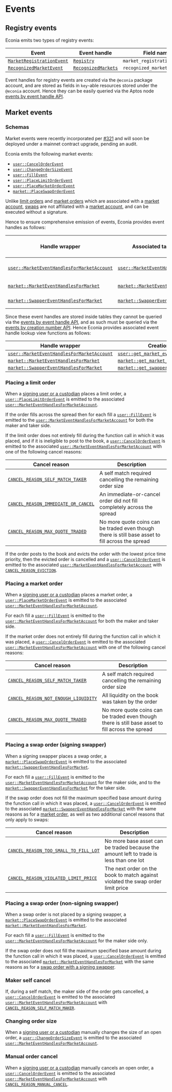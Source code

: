 # Events

## Registry events

Econia emits two types of registry events:

| Event                       | Event handle          | Field name                   |
| --------------------------- | --------------------- | ---------------------------- |
| [`MarketRegistrationEvent`] | [`Registry`]          | `market_registration_events` |
| [`RecognizedMarketEvent`]   | [`RecognizedMarkets`] | `recognized_market_events`   |

Event handles for registry events are created via the `@econia` package account, and are stored as fields in `key`-able resources stored under the `@econia` account.
Hence they can be easily queried via the Aptos node [events by event handle API].

## Market events

### Schemas

Market events were recently incorporated per [#321] and will soon be deployed under a mainnet contract upgrade, pending an audit.

Econia emits the following market events:

- [`user::CancelOrderEvent`]
- [`user::ChangeOrderSizeEvent`]
- [`user::FillEvent`]
- [`user::PlaceLimitOrderEvent`]
- [`user::PlaceMarketOrderEvent`]
- [`market::PlaceSwapOrderEvent`]

Unlike [limit orders] and [market orders] which are associated with a [market account], [swaps] are not affiliated with a [market account], and can be executed without a signature.

Hence to ensure comprehensive emission of events, Econia provides event handles as follows:

| Handle wrapper                               | Associated table                | Table indexed by                    |
| -------------------------------------------- | ------------------------------- | ----------------------------------- |
| [`user::MarketEventHandlesForMarketAccount`] | [`user::MarketEventHandles`]    | [Market account ID][market account] |
| [`market::MarketEventHandlesForMarket`]      | [`market::MarketEventHandles`]  | [Market ID][markets]                |
| [`market::SwapperEventHandlesForMarket`]     | [`market::SwapperEventHandles`] | [Market ID][markets]                |

Since these event handles are stored inside tables they cannot be queried via the [events by event handle API], and as such must be queried via the [events by creation number API].
Hence Econia provides associated event handle lookup view functions as follows:

| Handle wrapper                               | Creation info view function                           |
| -------------------------------------------- | ----------------------------------------------------- |
| [`user::MarketEventHandlesForMarketAccount`] | [`user::get_market_event_handle_creation_numbers`]    |
| [`market::MarketEventHandlesForMarket`]      | [`market::get_market_event_handle_creation_info`]     |
| [`market::SwapperEventHandlesForMarket`]     | [`market::get_swapper_event_handle_creation_numbers`] |

### Placing a limit order

When a [signing user or a custodian][market account] places a limit order, a [`user::PlaceLimitOrderEvent`] is emitted to the associated [`user::MarketEventHandlesForMarketAccount`].

If the order fills across the spread then for each fill a [`user::FillEvent`] is emitted to the [`user::MarketEventHandlesForMarketAccount`] for both the maker and taker side.

If the limit order does not entirely fill during the function call in which it was placed, and if it is ineligible to post to the book, a [`user::CancelOrderEvent`] is emitted to the associated [`user::MarketEventHandlesForMarketAccount`] with one of the following cancel reasons:

| Cancel reason                         | Description                                                                                       |
| ------------------------------------- | ------------------------------------------------------------------------------------------------- |
| [`CANCEL_REASON_SELF_MATCH_TAKER`]    | A self match required cancelling the remaining order size                                         |
| [`CANCEL_REASON_IMMEDIATE_OR_CANCEL`] | An immediate-or-cancel order did not fill completely across the spread                            |
| [`CANCEL_REASON_MAX_QUOTE_TRADED`]    | No more quote coins can be traded even though there is still base asset to fill across the spread |

If the order posts to the book and evicts the order with the lowest price time priority, then the evicted order is cancelled and a [`user::CancelOrderEvent`] is emitted to the associated [`user::MarketEventHandlesForMarketAccount`] with [`CANCEL_REASON_EVICTION`].

### Placing a market order

When a [signing user or a custodian][market account] places a market order, a [`user::PlaceMarketOrderEvent`] is emitted to the associated [`user::MarketEventHandlesForMarketAccount`].

For each fill a [`user::FillEvent`] is emitted to the [`user::MarketEventHandlesForMarketAccount`] for both the maker and taker side.

If the market order does not entirely fill during the function call in which it was placed, a [`user::CancelOrderEvent`] is emitted to the associated [`user::MarketEventHandlesForMarketAccount`] with one of the following cancel reasons:

| Cancel reason                          | Description                                                                                       |
| -------------------------------------- | ------------------------------------------------------------------------------------------------- |
| [`CANCEL_REASON_SELF_MATCH_TAKER`]     | A self match required cancelling the remaining order size                                         |
| [`CANCEL_REASON_NOT_ENOUGH_LIQUIDITY`] | All liquidity on the book was taken by the order                                                  |
| [`CANCEL_REASON_MAX_QUOTE_TRADED`]     | No more quote coins can be traded even though there is still base asset to fill across the spread |

### Placing a swap order (signing swapper)

When a signing swapper places a swap order, a [`market::PlaceSwapOrderEvent`] is emitted to the associated [`market::SwapperEventHandlesForMarket`].

For each fill a [`user::FillEvent`] is emitted to the [`user::MarketEventHandlesForMarketAccount`] for the maker side, and to the [`market::SwapperEventHandlesForMarket`] for the taker side.

If the swap order does not fill the maximum specified base amount during the function call in which it was placed, a [`user::CancelOrderEvent`] is emitted to the associated [`market::SwapperEventHandlesForMarket`] with the same reasons as for a [market order], as well as two additional cancel reasons that only apply to swaps:

| Cancel reason                           | Description                                                                            |
| --------------------------------------- | -------------------------------------------------------------------------------------- |
| [`CANCEL_REASON_TOO_SMALL_TO_FILL_LOT`] | No more base asset can be traded because the amount left to trade is less than one lot |
| [`CANCEL_REASON_VIOLATED_LIMIT_PRICE`]  | The next order on the book to match against violated the swap order limit price        |

### Placing a swap order (non-signing swapper)

When a swap order is not placed by a signing swapper, a [`market::PlaceSwapOrderEvent`] is emitted to the associated [`market::MarketEventHandlesForMarket`].

For each fill a [`user::FillEvent`] is emitted to the [`user::MarketEventHandlesForMarketAccount`] for the maker side only.

If the swap order does not fill the maximum specified base amount during the function call in which it was placed, a [`user::CancelOrderEvent`] is emitted to the associated [`market::MarketEventHandlesForMarket`] with the same reasons as for a [swap order with a signing swapper].

### Maker self cancel

If, during a self match, the maker side of the order gets cancelled, a [`user::CancelOrderEvent`] is emitted to the associated [`user::MarketEventHandlesForMarketAccount`] with [`CANCEL_REASON_SELF_MATCH_MAKER`].

### Changing order size

When a [signing user or a custodian][market account] manually changes the size of an open order, a [`user::ChangeOrderSizeEvent`] is emitted to the associated [`user::MarketEventHandlesForMarketAccount`].

### Manual order cancel

When a [signing user or a custodian][market account] manually cancels an open order, a [`user::CancelOrderEvent`] is emitted to the associated [`user::MarketEventHandlesForMarketAccount`] with [`CANCEL_REASON_MANUAL_CANCEL`].

[#321]: https://github.com/econia-labs/econia/pull/321
[events by creation number api]: https://fullnode.mainnet.aptoslabs.com/v1/spec#/operations/get_events_by_creation_number
[events by event handle api]: https://fullnode.mainnet.aptoslabs.com/v1/spec#/operations/get_events_by_event_handle
[limit orders]: ../overview/matching.md#limit-orders
[market account]: ../overview/market-accounts.md
[market order]: #placing-a-market-order
[market orders]: ../overview/matching.md#market-orders
[markets]: ../overview/registry.md
[swap order with a signing swapper]: #placing-a-swap-order-signing-swapper
[swaps]: ../overview/matching.md#swaps
[`cancel_reason_eviction`]: https://github.com/econia-labs/econia/blob/main/src/move/econia/doc/user.md#0xc0deb00c_user_CANCEL_REASON_EVICTION
[`cancel_reason_immediate_or_cancel`]: https://github.com/econia-labs/econia/blob/main/src/move/econia/doc/user.md#0xc0deb00c_user_CANCEL_REASON_IMMEDIATE_OR_CANCEL
[`cancel_reason_manual_cancel`]: https://github.com/econia-labs/econia/blob/main/src/move/econia/doc/user.md#0xc0deb00c_user_CANCEL_REASON_MANUAL_CANCEL
[`cancel_reason_max_quote_traded`]: https://github.com/econia-labs/econia/blob/main/src/move/econia/doc/user.md#0xc0deb00c_user_CANCEL_REASON_MAX_QUOTE_TRADED
[`cancel_reason_not_enough_liquidity`]: https://github.com/econia-labs/econia/blob/main/src/move/econia/doc/user.md#0xc0deb00c_user_CANCEL_REASON_NOT_ENOUGH_LIQUIDITY
[`cancel_reason_self_match_maker`]: https://github.com/econia-labs/econia/blob/main/src/move/econia/doc/user.md#0xc0deb00c_user_CANCEL_REASON_SELF_MATCH_MAKER
[`cancel_reason_self_match_taker`]: https://github.com/econia-labs/econia/blob/main/src/move/econia/doc/user.md#0xc0deb00c_user_CANCEL_REASON_SELF_MATCH_TAKER
[`cancel_reason_too_small_to_fill_lot`]: https://github.com/econia-labs/econia/blob/main/src/move/econia/doc/user.md#0xc0deb00c_user_CANCEL_REASON_TOO_SMALL_TO_FILL_LOT
[`cancel_reason_violated_limit_price`]: https://github.com/econia-labs/econia/blob/main/src/move/econia/doc/user.md#0xc0deb00c_user_CANCEL_REASON_VIOLATED_LIMIT_PRICE
[`market::get_market_event_handle_creation_info`]: https://github.com/econia-labs/econia/blob/main/src/move/econia/doc/market.md#function-get_market_event_handle_creation_info
[`market::get_swapper_event_handle_creation_numbers`]: https://github.com/econia-labs/econia/blob/main/src/move/econia/doc/market.md#function-get_swapper_event_handle_creation_numbers
[`market::marketeventhandlesformarket`]: https://github.com/econia-labs/econia/blob/main/src/move/econia/doc/market.md#struct-marketeventhandlesformarket
[`market::marketeventhandles`]: https://github.com/econia-labs/econia/blob/main/src/move/econia/doc/market.md#resource-marketeventhandles
[`market::placeswaporderevent`]: https://github.com/econia-labs/econia/blob/main/src/move/econia/doc/user.md#struct-placeswaporderevent
[`market::swappereventhandlesformarket`]: https://github.com/econia-labs/econia/blob/main/src/move/econia/doc/market.md#struct-swappereventhandlesformarket
[`market::swappereventhandles`]: https://github.com/econia-labs/econia/blob/main/src/move/econia/doc/market.md#resource-swappereventhandles
[`marketregistrationevent`]: https://github.com/econia-labs/econia/blob/main/src/move/econia/doc/registry.md#struct-marketregistrationevent
[`recognizedmarketevent`]: https://github.com/econia-labs/econia/blob/main/src/move/econia/doc/registry.md#struct-recognizedmarketevent
[`recognizedmarkets`]: https://github.com/econia-labs/econia/blob/main/src/move/econia/doc/registry.md#resource-recognizedmarkets
[`registry`]: https://github.com/econia-labs/econia/blob/main/src/move/econia/doc/registry.md#resource-registry
[`user::cancelorderevent`]: https://github.com/econia-labs/econia/blob/main/src/move/econia/doc/user.md#struct-cancelorderevent
[`user::changeordersizeevent`]: https://github.com/econia-labs/econia/blob/main/src/move/econia/doc/user.md#struct-changeordersizeevent
[`user::fillevent`]: https://github.com/econia-labs/econia/blob/main/src/move/econia/doc/user.md#struct-fillevent
[`user::get_market_event_handle_creation_numbers`]: https://github.com/econia-labs/econia/blob/main/src/move/econia/doc/user.md#function-get_market_event_handle_creation_numbers
[`user::marketeventhandlesformarketaccount`]: https://github.com/econia-labs/econia/blob/main/src/move/econia/doc/user.md#struct-marketeventhandlesformarketaccount
[`user::marketeventhandles`]: https://github.com/econia-labs/econia/blob/main/src/move/econia/doc/user.md#resource-marketeventhandles
[`user::placelimitorderevent`]: https://github.com/econia-labs/econia/blob/main/src/move/econia/doc/user.md#struct-placelimitorderevent
[`user::placemarketorderevent`]: https://github.com/econia-labs/econia/blob/main/src/move/econia/doc/user.md#struct-placemarketorderevent
